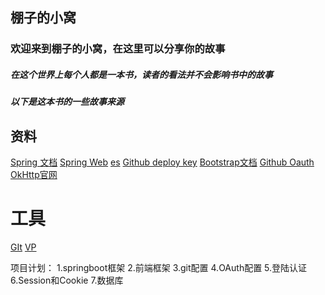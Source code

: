 ## 棚子的小窝

### 欢迎来到棚子的小窝，在这里可以分享你的故事
##### 在这个世界上每个人都是一本书，读者的看法并不会影响书中的故事
##### 以下是这本书的一些故事来源

## 资料
 [Spring 文档](https://spring.io/guides)
 [Spring Web](https://spring.io/guides/gs/serving-web-content/)
 [es](https://elasticsearch.cn/explore)
 [Github deploy key](https://developer.github.com/v3/guides/managing-deploy-keys/#deploy-keys)
 [Bootstrap文档](https://v3.bootcss.com/getting-started/)
 [Github Oauth](https://developer.github.com/apps/building-oauth-apps/creating-an-oauth-app/)
 [OkHttp官网](https://square.github.io/okhttp/)



# 工具
[GIt](https://git-scm.com/download)
[VP](https://www.visual-paradigm.com)

项目计划：
1.springboot框架
2.前端框架
3.git配置
4.OAuth配置
5.登陆认证
6.Session和Cookie
7.数据库

